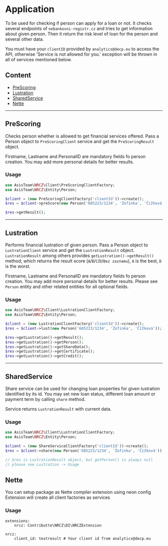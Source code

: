 # Application

To be used for checking if person can apply for a loan or not.
It checks several endpoints of `nebankovni-registr.cz` and tries to get information about given person.
Then it return the risk level of loan for the person and several other data.

You must have your `clientID` provided by `analytics@decp.eu` to access the API, otherwise 'Service is not allowed for you.' exception will be thrown in all of services mentioned below.

## Content

- [PreScoring](#PreScoring)
- [Lustration](#Lustration)
- [SharedService](#SharedService)
- [Nette](#Nette)

---

## PreScoring

Checks person whether is allowed to get financial services offered. 
Pass a Person object to `PreScoringClient` service and get the `PreScoringResult` object.

Firstname, Lastname and PersonalID are mandatory fields fo person creation.
You may add more personal details for better results. 

### Usage

```php
use AsisTeam\NRCZ\Client\PreScoringClientFactory;
use AsisTeam\NRCZ\Entity\Person;

$client = (new PreScoringClientFactory('clientId'))->create();
$res = $client->preScore(new Person('605223/1234', 'Žofinka', 'Čížková'));

$res->getResult();
```

---

## Lustration

Performs financial lustration of given person. 
Pass a Person object to `LustrationClient` service and get the `LustrationResult` object.
`LustrationResult` among others provides `getLustration()->getResult()` method, which returns the result score (`A`/`B`/`C`/`D`/`Bez zaznamu`), `A` is the best, `D` is the worst.

Firstname, Lastname and PersonalID are mandatory fields fo person creation.
You may add more personal details for better results. Please see `Person` entity and other related entities for all optional fields. 

### Usage

```php
use AsisTeam\NRCZ\Client\LustrationClientFactory;
use AsisTeam\NRCZ\Entity\Person;

$client = (new LustrationClientFactory('clientId'))->create();
$res = $client->lust(new Person('605223/1234', 'Žofinka', 'Čížková'));

$res->getLustration()->getResult();
$res->getLustration()->getPerson();
$res->getLustration()->getShareData();
$res->getLustration()->getCertificate();
$res->getLustration()->getCredit();
```

---

## SharedService

Share service can be used for changing loan properties for given lustration identified by its id.
You may set new loan status, different loan amount or payment term by calling `share` method.

Service returns `LustrationResult` with current data. 

### Usage

```php
use AsisTeam\NRCZ\Client\LustrationClientFactory;
use AsisTeam\NRCZ\Entity\Person;

$client = (new ShareServiceClientFactory('clientId'))->create();
$res = $client->share(new Person('605223/1234', 'Žofinka', 'Čížková'));

// $res is LustrationResult object, but getPerson() is always null
// please see Lustration -> Usage
```

## Nette

You can setup package as Nette compiler extension using neon config
Extension will create all client factories as services

### Usage

```neon
extensions:
	nrcz: Contributte\NRCZ\DI\NRCZExtension
	
nrcz:
	client_id: testresult # Your client id from analytics@decp.eu

```
